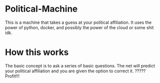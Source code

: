 # Political-Machine
This is a machine that takes a guess at your political affiliation.
It uses the power of python, docker, and possibly the power of the cloud or some shit idk.

# How this works
The basic concept is to ask a series of basic questions. The net will predict your political affiliation and you are given the option to correct it. ????? Profit!!!
